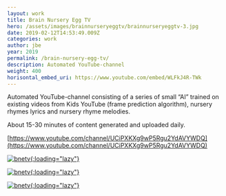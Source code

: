 ```yaml
---
layout: work
title: Brain Nursery Egg TV
hero: /assets/images/brainnurseryeggtv/brainnurseryeggtv-3.jpg
date: 2019-02-12T14:53:49.009Z
categories: work
author: jbe
year: 2019
permalink: /brain-nursery-egg-tv/
description: Automated YouTube-channel
weight: 400
horisontal_embed_uri: https://www.youtube.com/embed/WLFkJ4R-TWk
---
```


Automated YouTube-channel consisting of a series of small “AI” trained on existing videos from Kids YouTube (frame prediction algorithm), nursery rhymes lyrics and nursery rhyme melodies. 


About 15-30 minutes of content generated and uploaded daily.


[https://www.youtube.com/channel/UCiPXKXg9wP5Rgu2YdAVYWDQ](https://www.youtube.com/channel/UCiPXKXg9wP5Rgu2YdAVYWDQ)


[![bnetv](/assets/images/brainnurseryeggtv/brainnurseryeggtv-0.jpg){:loading="lazy"}](/assets/images/brainnurseryeggtv/brainnurseryeggtv-0.jpg)

[![bnetv](/assets/images/brainnurseryeggtv/brainnurseryeggtv-2.jpg){:loading="lazy"}](/assets/images/brainnurseryeggtv/brainnurseryeggtv-2.jpg)

[![bnetv](/assets/images/brainnurseryeggtv/brainnurseryeggtv-1.jpg){:loading="lazy"}](/assets/images/brainnurseryeggtv/brainnurseryeggtv-1.jpg)
